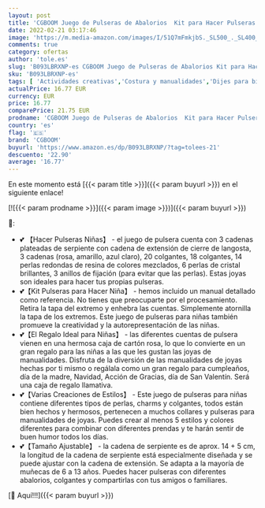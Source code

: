 ```yaml
---
layout: post
title: 'CGBOOM Juego de Pulseras de Abalorios  Kit para Hacer Pulseras Niñas  Juguetes Niñas Regalo Niña Kit Manualidades  Regalo de Navidad  Regalos para Niñas de 5 6 7 8 9 10 11 12 13 años'
date: 2022-02-21 03:17:46
image: 'https://m.media-amazon.com/images/I/51Q7mFmkjbS._SL500_._SL400_.jpg'
comments: true
category: ofertas
author: 'tole.es'
slug: 'B093LBRXNP-es CGBOOM Juego de Pulseras de Abalorios Kit para Hacer...'
sku: 'B093LBRXNP-es'
tags: [ 'Actividades creativas','Costura y manualidades','Dijes para bisutería','Fabricación de abalorios y bisutería','Hogar y cocina','Juegos de manualidades','Juegos para crear joyas','Juguetes','Juguetes y juegos','cgboom','navidad', ]
actualPrice: 16.77 EUR
currency: EUR
price: 16.77
comparePrice: 21.75 EUR
prodname: 'CGBOOM Juego de Pulseras de Abalorios  Kit para Hacer Pulseras Niñas  Juguetes Niñas Regalo Niña Kit Manualidades  Regalo de Navidad  Regalos para Niñas de 5 6 7 8 9 10 11 12 13 años'
country: 'es'
flag: '🇪🇸'
brand: 'CGBOOM'
buyurl: 'https://www.amazon.es/dp/B093LBRXNP/?tag=tolees-21'
descuento: '22.90'
average: '16.77'
---
```


En este momento está [{{< param title >}}]({{< param buyurl >}}) en el siguiente enlace!

[![{{< param prodname >}}]({{< param image >}})]({{< param buyurl >}})

🔎:

- 💕 【Hacer Pulseras Niñas】 - el juego de pulsera cuenta con 3 cadenas plateadas de serpiente con cadena de extensión de cierre de langosta, 3 cadenas (rosa, amarillo, azul claro), 20 colgantes, 18 colgantes, 14 perlas redondas de resina de colores mezclados, 6 perlas de cristal brillantes, 3 anillos de fijación (para evitar que las perlas). Estas joyas son ideales para hacer tus propias pulseras.
- 💕【Kit Pulseras para Hacer Niña】 - hemos incluido un manual detallado como referencia. No tienes que preocuparte por el procesamiento. Retira la tapa del extremo y enhebra las cuentas. Simplemente atornilla la tapa de los extremos. Este juego de pulseras para niñas también promueve la creatividad y la autorepresentación de las niñas.
- 💕【El Regalo Ideal para Niñas】 - las diferentes cuentas de pulsera vienen en una hermosa caja de cartón rosa, lo que lo convierte en un gran regalo para las niñas a las que les gustan las joyas de manualidades. Disfruta de la diversión de las manualidades de joyas hechas por ti mismo o regálala como un gran regalo para cumpleaños, día de la madre, Navidad, Acción de Gracias, día de San Valentín. Será una caja de regalo llamativa.
- 💕【Varias Creaciones de Estilos】 - Este juego de pulseras para niñas contiene diferentes tipos de perlas, charms y colgantes, todos están bien hechos y hermosos, pertenecen a muchos collares y pulseras para manualidades de joyas. Puedes crear al menos 5 estilos y colores diferentes para combinar con diferentes prendas y te harán sentir de buen humor todos los días.
- 💕【Tamaño Ajustable】 - la cadena de serpiente es de aprox. 14 + 5 cm, la longitud de la cadena de serpiente está especialmente diseñada y se puede ajustar con la cadena de extensión. Se adapta a la mayoría de muñecas de 6 a 13 años. Puedes hacer pulseras con diferentes abalorios, colgantes y compartirlas con tus amigos o familiares.

[🛒 Aquí!!!]({{< param buyurl >}})
